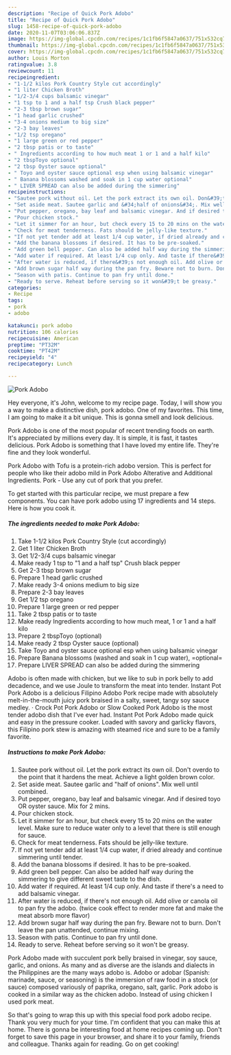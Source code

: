 ```yaml
---
description: "Recipe of Quick Pork Adobo"
title: "Recipe of Quick Pork Adobo"
slug: 1458-recipe-of-quick-pork-adobo
date: 2020-11-07T03:06:06.837Z
image: https://img-global.cpcdn.com/recipes/1c1fb6f5847a0637/751x532cq70/pork-adobo-recipe-main-photo.jpg
thumbnail: https://img-global.cpcdn.com/recipes/1c1fb6f5847a0637/751x532cq70/pork-adobo-recipe-main-photo.jpg
cover: https://img-global.cpcdn.com/recipes/1c1fb6f5847a0637/751x532cq70/pork-adobo-recipe-main-photo.jpg
author: Louis Morton
ratingvalue: 3.8
reviewcount: 11
recipeingredient:
- "1-1/2 kilos Pork Country Style cut accordingly"
- "1 liter Chicken Broth"
- "1/2-3/4 cups balsamic vinegar"
- "1 tsp to 1 and a half tsp Crush black pepper"
- "2-3 tbsp brown sugar"
- "1 head garlic crushed"
- "3-4 onions medium to big size"
- "2-3 bay leaves"
- "1/2 tsp oregano"
- "1 large green or red pepper"
- "2 tbsp patis or to taste"
- " Ingredients according to how much meat 1 or 1 and a half kilo"
- "2 tbspToyo optional"
- "2 tbsp Oyster sauce optional"
- " Toyo and oyster sauce optional esp when using balsamic vinegar"
- " Banana blossoms washed and soak in 1 cup water optional"
- " LIVER SPREAD can also be added during the simmering"
recipeinstructions:
- "Sautee pork without oil. Let the pork extract its own oil. Don&#39;t overdo to the point that it hardens the meat. Achieve a light golden brown color."
- "Set aside meat. Sautee garlic and &#34;half of onions&#34;. Mix well until combined."
- "Put pepper, oregano, bay leaf and balsamic vinegar. And if desired toyo OR oyster sauce. Mix for 2 mins."
- "Pour chicken stock."
- "Let it simmer for an hour, but check every 15 to 20 mins on the water level. Make sure to reduce water only to a level that there is still enough for sauce."
- "Check for meat tenderness. Fats should be jelly-like texture."
- "If not yet tender add at least 1/4 cup water, if dried already and continue simmering until tender."
- "Add the banana blossoms if desired. It has to be pre-soaked."
- "Add green bell pepper. Can also be added half way during the simmering to give different sweet taste to the dish."
- "Add water if required. At least 1/4 cup only. And taste if there&#39;s a need to add balsamic vinegar."
- "After water is reduced, if there&#39;s not enough oil. Add olive or canola oil to pan fry the adobo. (twice cook effect to render more fat and make the meat absorb more flavor)"
- "Add brown sugar half way during the pan fry. Beware not to burn. Don&#39;t leave the pan unattended, continue mixing."
- "Season with patis. Continue to pan fry until done."
- "Ready to serve. Reheat before serving so it won&#39;t be greasy."
categories:
- Recipe
tags:
- pork
- adobo

katakunci: pork adobo 
nutrition: 106 calories
recipecuisine: American
preptime: "PT32M"
cooktime: "PT42M"
recipeyield: "4"
recipecategory: Lunch

---
```



![Pork Adobo](https://img-global.cpcdn.com/recipes/1c1fb6f5847a0637/751x532cq70/pork-adobo-recipe-main-photo.jpg)

Hey everyone, it's John, welcome to my recipe page. Today, I will show you a way to make a distinctive dish, pork adobo. One of my favorites. This time, I am going to make it a bit unique. This is gonna smell and look delicious.

Pork Adobo is one of the most popular of recent trending foods on earth. It's appreciated by millions every day. It is simple, it is fast, it tastes delicious. Pork Adobo is something that I have loved my entire life. They're fine and they look wonderful.

Pork Adobo with Tofu is a protein-rich adobo version. This is perfect for people who like their adobo mild in Pork Adobo Alterative and Additional Ingredients. Pork - Use any cut of pork that you prefer.


To get started with this particular recipe, we must prepare a few components. You can have pork adobo using 17 ingredients and 14 steps. Here is how you cook it.

<!--inarticleads1-->

##### The ingredients needed to make Pork Adobo:

1. Take 1-1/2 kilos Pork Country Style (cut accordingly)
1. Get 1 liter Chicken Broth
1. Get 1/2-3/4 cups balsamic vinegar
1. Make ready 1 tsp to &#34;1 and a half tsp&#34; Crush black pepper
1. Get 2-3 tbsp brown sugar
1. Prepare 1 head garlic crushed
1. Make ready 3-4 onions medium to big size
1. Prepare 2-3 bay leaves
1. Get 1/2 tsp oregano
1. Prepare 1 large green or red pepper
1. Take 2 tbsp patis or to taste
1. Make ready  Ingredients according to how much meat, 1 or 1 and a half kilo
1. Prepare 2 tbspToyo (optional)
1. Make ready 2 tbsp Oyster sauce (optional)
1. Take  Toyo and oyster sauce optional esp when using balsamic vinegar
1. Prepare  Banana blossoms (washed and soak in 1 cup water), =optional=
1. Prepare  LIVER SPREAD can also be added during the simmering


Adobo is often made with chicken, but we like to sub in pork belly to add decadence, and we use Joule to transform the meat into tender. Instant Pot Pork Adobo is a delicious Filipino Adobo Pork recipe made with absolutely melt-in-the-mouth juicy pork braised in a salty, sweet, tangy soy sauce medley. · Crock Pot Pork Adobo or Slow Cooked Pork Adobo is the most tender adobo dish that I&#39;ve ever had. Instant Pot Pork Adobo made quick and easy in the pressure cooker. Loaded with savory and garlicky flavors, this Filipino pork stew is amazing with steamed rice and sure to be a family favorite. 

<!--inarticleads2-->

##### Instructions to make Pork Adobo:

1. Sautee pork without oil. Let the pork extract its own oil. Don&#39;t overdo to the point that it hardens the meat. Achieve a light golden brown color.
1. Set aside meat. Sautee garlic and &#34;half of onions&#34;. Mix well until combined.
1. Put pepper, oregano, bay leaf and balsamic vinegar. And if desired toyo OR oyster sauce. Mix for 2 mins.
1. Pour chicken stock.
1. Let it simmer for an hour, but check every 15 to 20 mins on the water level. Make sure to reduce water only to a level that there is still enough for sauce.
1. Check for meat tenderness. Fats should be jelly-like texture.
1. If not yet tender add at least 1/4 cup water, if dried already and continue simmering until tender.
1. Add the banana blossoms if desired. It has to be pre-soaked.
1. Add green bell pepper. Can also be added half way during the simmering to give different sweet taste to the dish.
1. Add water if required. At least 1/4 cup only. And taste if there&#39;s a need to add balsamic vinegar.
1. After water is reduced, if there&#39;s not enough oil. Add olive or canola oil to pan fry the adobo. (twice cook effect to render more fat and make the meat absorb more flavor)
1. Add brown sugar half way during the pan fry. Beware not to burn. Don&#39;t leave the pan unattended, continue mixing.
1. Season with patis. Continue to pan fry until done.
1. Ready to serve. Reheat before serving so it won&#39;t be greasy.


Pork Adobo made with succulent pork belly braised in vinegar, soy sauce, garlic, and onions. As many and as diverse are the islands and dialects in the Philippines are the many ways adobo is. Adobo or adobar (Spanish: marinade, sauce, or seasoning) is the immersion of raw food in a stock (or sauce) composed variously of paprika, oregano, salt, garlic. Pork adobo is cooked in a similar way as the chicken adobo. Instead of using chicken I used pork meat. 

So that's going to wrap this up with this special food pork adobo recipe. Thank you very much for your time. I'm confident that you can make this at home. There is gonna be interesting food at home recipes coming up. Don't forget to save this page in your browser, and share it to your family, friends and colleague. Thanks again for reading. Go on get cooking!

